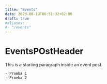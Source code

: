 ```yaml
---
title: "Events"
date: 2023-08-19T06:51:32+02:00
draft: true
#aliases:
#- "/events"
---
```


# EventsPOstHeader

This is a starting paragraph inside an event post.

	- Prueba 1
	- Prueba 2
